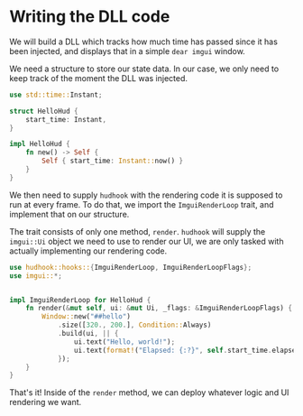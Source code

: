 # Writing the DLL code

We will build a DLL which tracks how much time has passed since it has been injected, and displays
that in a simple `dear imgui` window.

We need a structure to store our state data. In our case, we only need to keep track of the moment
the DLL was injected.

```rust
use std::time::Instant;

struct HelloHud {
    start_time: Instant,
}

impl HelloHud {
    fn new() -> Self {
        Self { start_time: Instant::now() }
    }
}
```

We then need to supply `hudhook` with the rendering code it is supposed to run at every frame.
To do that, we import the `ImguiRenderLoop` trait, and implement that on our structure.

The trait consists of only one method, `render`. `hudhook` will supply the `imgui::Ui` object we
need to use to render our UI, we are only tasked with actually implementing our rendering code.

```rust
use hudhook::hooks::{ImguiRenderLoop, ImguiRenderLoopFlags};
use imgui::*;


impl ImguiRenderLoop for HelloHud {
    fn render(&mut self, ui: &mut Ui, _flags: &ImguiRenderLoopFlags) {
        Window::new("##hello")
            .size([320., 200.], Condition::Always)
            .build(ui, || {
                ui.text("Hello, world!");
                ui.text(format!("Elapsed: {:?}", self.start_time.elapsed()));
            });
    }
}
```

That's it! Inside of the `render` method, we can deploy whatever logic and UI rendering we want.
